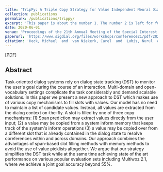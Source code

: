 ```yaml
---
title: 'TripPy: A Triple Copy Strategy for Value Independent Neural Dialog State Tracking'
collection: publications
permalink: /publications/trippy/
excerpt: 'This paper is about the number 1. The number 2 is left for future work.'
date: 2020-06-01
venue: 'Proceedings of the 21th Annual Meeting of the Special Interest Group on Discourse and Dialogue'
paperurl: 'https://www.sigdial.org/files/workshops/conference21/pdf/2020.sigdial-1.4.pdf'
citation: 'Heck, Michael  and  van Niekerk, Carel  and  Lubis, Nurul  and  Geishauser, Christian  and  Lin, Hsien-Chin  and  <b>Moresi, Marco</b> and  Gasic, Milica. 2020. TripPy: A Triple Copy Strategy for Value Independent Neural Dialog State Tracking. Proceedings of the 21th Annual Meeting of the Special Interest Group on Discourse and Dialogue (SIGdial 20).'
---
```



[[PDF]](https://github.com/mrcmoresi/mrcmoresi.github.io/tree/master/files/trippy.pdf)


## Abstract
Task-oriented dialog systems rely on dialog state tracking (DST) to monitor the user's goal during the course of an interaction. Multi-domain and open-vocabulary settings complicate the task considerably and demand scalable solutions. In this paper we present a new approach to DST which makes use of various copy mechanisms to fill slots with values. Our model has no need to maintain a list of candidate values. Instead, all values are extracted from the dialog context on-the-fly. A slot is filled by one of three copy mechanisms: (1) Span prediction may extract values directly from the user input; (2) a value may be copied from a system inform memory that keeps track of the system's inform operations (3) a value may be copied over from a different slot that is already contained in the dialog state to resolve coreferences within and across domains. Our approach combines the advantages of span-based slot filling methods with memory methods to avoid the use of value picklists altogether. We argue that our strategy simplifies the DST task while at the same time achieving state of the art performance on various popular evaluation sets including Multiwoz 2.1, where we achieve a joint goal accuracy beyond 55%.